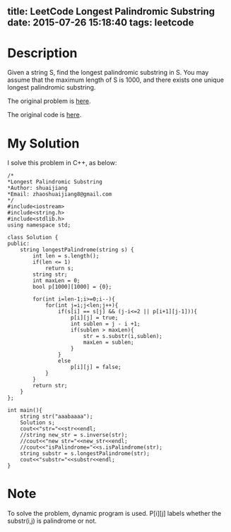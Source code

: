 title: LeetCode Longest Palindromic Substring
date: 2015-07-26 15:18:40
tags: leetcode
---

# Description
Given a string S, find the longest palindromic substring in S. You may assume that the maximum length of S is 1000, and there exists one unique longest palindromic substring.

The original problem is [here](https://leetcode.com/problems/longest-palindromic-substring/ "Problem").

The original code is [here](https://github.com/shuaijiang/LeetCode/blob/master/LongestPalindromicSubstring.cpp "Code").
<!--more-->

# My Solution
I solve this problem in C++, as below:

	/*
	*Longest Palindromic Substring 
	*Author: shuaijiang
	*Email: zhaoshuaijiang8@gmail.com
	*/
	#include<iostream>
	#include<string.h>
	#include<stdlib.h>
	using namespace std;
	
	class Solution {
	public:
		string longestPalindrome(string s) {
			int len = s.length();
			if(len <= 1)
	        	return s;
	        string str;
			int maxLen = 0;
			bool p[1000][1000] = {0};
			
			for(int i=len-1;i>=0;i--){
				for(int j=i;j<len;j++){
					if(s[i] == s[j] && (j-i<=2 || p[i+1][j-1])){
						p[i][j] = true;
						int sublen = j - i +1;
						if(sublen > maxLen){
							str = s.substr(i,sublen);
							maxLen = sublen;
						}
					}
					else
						p[i][j] = false;
				}
			}
			return str;
		}
	};
	
	int main(){
		string str("aaabaaaa");
		Solution s;
		cout<<"str="<<str<<endl;
		//string new_str = s.inverse(str);
		//cout<<"new str="<<new_str<<endl;
		//cout<<"isPalindrome="<<s.isPalindrome(str);
		string substr = s.longestPalindrome(str);
		cout<<"substr="<<substr<<endl;
	}

# Note
To solve the problem, dynamic program is used. P[i][j] labels whether the substr(i,j) is palindrome or not.
